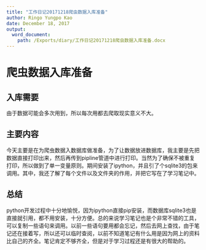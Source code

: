 ```yaml
---
title: "工作日记20171218爬虫数据入库准备"
author: Ringo Yungpo Kao
date: December 18, 2017
output:
  word_document:
    path: /Exports/diary/工作日记20171218爬虫数据入库准备.docx
---
```


# 爬虫数据入库准备

## 入库需要
由于数据可能会多次用到，所以每次用都去爬取现实意义不大。

## 主要内容
今天主要是在为爬虫数据入数据库做准备，为了让数据放进数据库，我主要是先把数据直接打印出来，然后再传到pipline管道中进行打印。当然为了确保不被重复打印，所以做到了单一变量原则。期间安装了ipython，并且引了个sqlite3的包来调用。其中，我还了解了每个文件以及文件夹的作用，并把它写在了学习笔记中。

## 总结
python开发过程中十分地愉悦，因为ipython直接pip安装，而数据库sqlite3也是直接就引用，都不用安装，十分方便。总的来说学习笔记也是个非常不错的工具，可以复制一些语句来调用。以前一些语句要用都会忘记，然后去网上查找，由于笔记还在接着写，所以还可以临时查阅，以前不知道笔记有什么用是因为网上的资料比自己的齐全。笔记肯定不够齐全，但是对于学习过程还是有很大的帮助的。